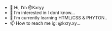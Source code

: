 - 👋 Hi, I’m @Kxryy
- 👀 I’m interested in I dont know...
- 🌱 I’m currently learning HTML/CSS & PHYTON..
- 📫 How to reach me ig: @kxry.xy...

<!---
Kxryy/Kxryy is a ✨ special ✨ repository because its `README.md` (this file) appears on your GitHub profile.
You can click the Preview link to take a look at your changes.
--->
